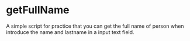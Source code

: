 # getFullName
A simple script for practice that you can get the full name of person when introduce the name and lastname in a input text field.
